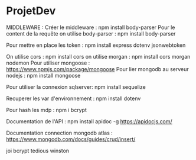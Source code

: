 # ProjetDev

MIDDLEWARE :
Créer le middleware : npm install body-parser
Pour le content de la requête on utilise body-parser : npm install body-parser

Pour mettre en place les token :
npm install express dotenv jsonwebtoken

On utilise cors  : npm install cors
on utilise morgan : npm install cors morgan nodemon
Pour utiliser mongoose : <https://www.npmjs.com/package/mongoose>
Pour lier mongodb au serveur nodejs : npm install mongoose

Pour utiliser la connexion sqlserver:
npm install sequelize

Recuperer les var d'environnement : npm install dotenv

Pour hash les mdp : npm i bcrypt

Documentation de l'API : npm install apidoc -g
<https://apidocjs.com/>

Documentation connection mongodb atlas :
<https://www.mongodb.com/docs/guides/crud/insert/>

joi
bcrypt 
tedious
winston